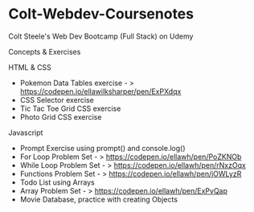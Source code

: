 # Colt-Webdev-Coursenotes
Colt Steele's Web Dev Bootcamp (Full Stack) on Udemy


Concepts & Exercises

HTML & CSS
- Pokemon Data Tables exercise - > https://codepen.io/ellawilksharper/pen/ExPXdqx 
- CSS Selector exercise
- Tic Tac Toe Grid CSS exercise
- Photo Grid CSS exercise

Javascript 
- Prompt Exercise using prompt() and console.log()
- For Loop Problem Set - > https://codepen.io/ellawh/pen/PoZKNOb
- While Loop Problem Set - > https://codepen.io/ellawh/pen/rNxzOqx
- Functions Problem Set  - > https://codepen.io/ellawh/pen/jOWLyzR
- Todo List using Arrays
- Array Problem Set - > https://codepen.io/ellawh/pen/ExPvQap
- Movie Database, practice with creating Objects
